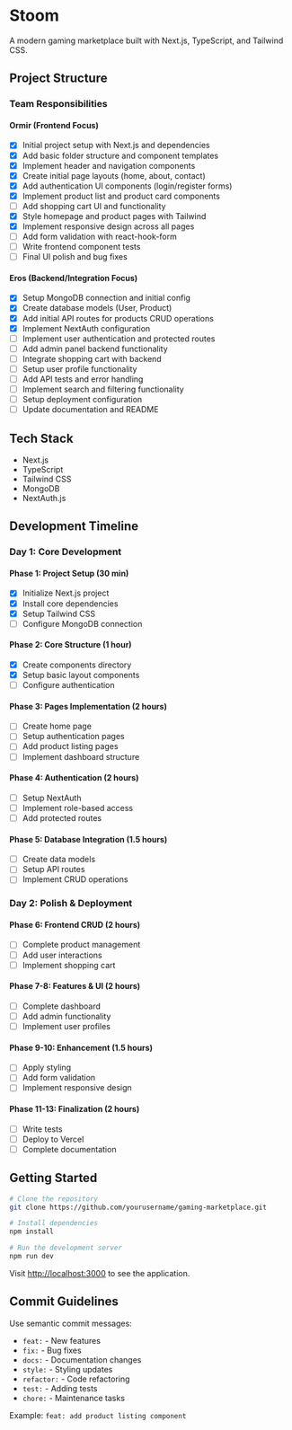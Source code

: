 # Stoom

A modern gaming marketplace built with Next.js, TypeScript, and Tailwind CSS.

## Project Structure

### Team Responsibilities

#### Ormir (Frontend Focus)

- [x] Initial project setup with Next.js and dependencies
- [x] Add basic folder structure and component templates
- [x] Implement header and navigation components
- [x] Create initial page layouts (home, about, contact)
- [x] Add authentication UI components (login/register forms)
- [x] Implement product list and product card components
- [ ] Add shopping cart UI and functionality
- [x] Style homepage and product pages with Tailwind
- [x] Implement responsive design across all pages
- [ ] Add form validation with react-hook-form
- [ ] Write frontend component tests
- [ ] Final UI polish and bug fixes

#### Eros (Backend/Integration Focus)

- [x] Setup MongoDB connection and initial config
- [x] Create database models (User, Product)
- [x] Add initial API routes for products CRUD operations
- [x] Implement NextAuth configuration
- [ ] Implement user authentication and protected routes
- [ ] Add admin panel backend functionality
- [ ] Integrate shopping cart with backend
- [ ] Setup user profile functionality
- [ ] Add API tests and error handling
- [ ] Implement search and filtering functionality
- [ ] Setup deployment configuration
- [ ] Update documentation and README

## Tech Stack

- Next.js
- TypeScript
- Tailwind CSS
- MongoDB
- NextAuth.js

## Development Timeline

### Day 1: Core Development

#### Phase 1: Project Setup (30 min)

- [x] Initialize Next.js project
- [x] Install core dependencies
- [x] Setup Tailwind CSS
- [ ] Configure MongoDB connection

#### Phase 2: Core Structure (1 hour)

- [x] Create components directory
- [x] Setup basic layout components
- [ ] Configure authentication

#### Phase 3: Pages Implementation (2 hours)

- [ ] Create home page
- [ ] Setup authentication pages
- [ ] Add product listing pages
- [ ] Implement dashboard structure

#### Phase 4: Authentication (2 hours)

- [ ] Setup NextAuth
- [ ] Implement role-based access
- [ ] Add protected routes

#### Phase 5: Database Integration (1.5 hours)

- [ ] Create data models
- [ ] Setup API routes
- [ ] Implement CRUD operations

### Day 2: Polish & Deployment

#### Phase 6: Frontend CRUD (2 hours)

- [ ] Complete product management
- [ ] Add user interactions
- [ ] Implement shopping cart

#### Phase 7-8: Features & UI (2 hours)

- [ ] Complete dashboard
- [ ] Add admin functionality
- [ ] Implement user profiles

#### Phase 9-10: Enhancement (1.5 hours)

- [ ] Apply styling
- [ ] Add form validation
- [ ] Implement responsive design

#### Phase 11-13: Finalization (2 hours)

- [ ] Write tests
- [ ] Deploy to Vercel
- [ ] Complete documentation

## Getting Started

```bash
# Clone the repository
git clone https://github.com/yourusername/gaming-marketplace.git

# Install dependencies
npm install

# Run the development server
npm run dev
```

Visit [http://localhost:3000](http://localhost:3000) to see the application.

## Commit Guidelines

Use semantic commit messages:

- `feat:` - New features
- `fix:` - Bug fixes
- `docs:` - Documentation changes
- `style:` - Styling updates
- `refactor:` - Code refactoring
- `test:` - Adding tests
- `chore:` - Maintenance tasks

Example: `feat: add product listing component`
